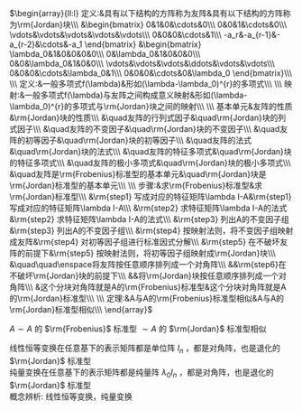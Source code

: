  $\begin{array}{ll:l}    
定义:&具有以下结构的方阵称为友阵&具有以下结构的方阵称为\rm{Jordan}块\\\     
&\begin{bmatrix}    
0&1&0&\cdots&0\\\     
0&0&1&\cdots&0\\\     
\vdots&\vdots&\vdots&\vdots&\vdots\\\     
0&0&0&\cdots&1\\\     
-a_r&-a_{r-1}&-a_{r-2}&\cdots&-a_1    
\end{bmatrix}    
&\begin{bmatrix}    
\lambda_0&1&0&0&0&0\\\    
0&\lambda_0&1&0&0&0\\\    
0&0&\lambda_0&1&0&0\\\    
\vdots&\vdots&\vdots&\ddots&\vdots&\vdots\\\    
0&0&0&\cdots&\lambda_0&1\\\    
0&0&0&\cdots&0&\lambda_0    
\end{bmatrix}\\\     
\\\     
定义:&一般多项式f(\lambda)&形如(\lambda-\lambda_0)^{r}的多项式\\\     
\\\     
映射:&一般多项式f(\lambda)与友阵之间构成意义映射&形如(\lambda-\lambda_0)^{r}的多项式与\rm{Jordan}块之间的映射\\\     
\\\    
基本单元&友阵的性质&\rm{Jordan}块的性质\\\     
&\quad友阵的行列式因子&\quad\rm{Jordan}块的列式因子\\\     
&\quad友阵的不变因子&\quad\rm{Jordan}块的不变因子\\\     
&\quad友阵的初等因子&\quad\rm{Jordan}块的初等因子\\\     
&\quad友阵的法式&\quad\rm{Jordan}块的法式\\\     
&\quad友阵的特征多项式&\quad\rm{Jordan}块的特征多项式\\\     
&\quad友阵的极小多项式&\quad\rm{Jordan}块的极小多项式\\\     
&\quad友阵是\rm{Frobenius}标准型的基本单元&\quad\rm{Jordan}块是\rm{Jordan}标准型的基本单元\\\     
\\\     
步骤:&求\rm{Frobenius}标准型&求\rm{Jordan}标准型\\\     
&\rm{step1} 写成对应的特征矩阵\lambda I-A&\rm{step1} 写成对应的特征矩阵\lambda I-A\\\     
&\rm{step2} 求特征矩阵\lambda I-A的法式&\rm{step2} 求特征矩阵\lambda I-A的法式\\\     
&\rm{step3} 列出A的不变因子组&\rm{step3} 列出A的不变因子组\\\     
&\rm{step4} 按映射法则，将不变因子组映射成友阵&\rm{step4} 对初等因子组进行标准因式分解\\\     
&\rm{step5} 在不破坏友阵的前提下&\rm{step5} 按映射法则，将初等因子组映射成\rm{Jordan}块\\\     
&\quad\quad\enspace将友阵按任意顺序排列成一个对角阵\\\     
&&\rm{step6}在不破坏\rm{Jordan}块的前提下\\\     
&&将\rm{Jordan}块按任意顺序排列成一个对角阵\\\     
&这个分块对角阵就是A的\rm{Frobenius}标准型&这个分块对角阵就是A的\rm{Jordan}标准型\\\     
\\\     
定理:&A与A的\rm{Frobenius}标准型相似&A与A的\rm{Jordan}标准型相似\\\     
\end{array}$     
    
 $A\sim A$ 的 $\rm{Frobenius}$ 标准型 $\sim A$ 的 $\rm{Jordan}$ 标准型相似    
    
线性恒等变换在任意基下的表示矩阵都是单位阵 $I_n$ ，都是对角阵，也是退化的 $\rm{Jordan}$ 标准型    
纯量变换在任意基下的表示矩阵都是纯量阵 $\lambda_0I_n$ ，都是对角阵，也是退化的 $\rm{Jordan}$ 标准型    
概念辨析: 线性恒等变换，纯量变换    

